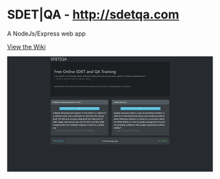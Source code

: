 # SDET|QA - http://sdetqa.com
A NodeJs/Express web app

[View the Wiki](https://github.com/kirbycope/sdetqa-com/wiki)

![Screenshot](https://raw.githubusercontent.com/kirbycope/sdetqa-com/master/sdetqa.png)
